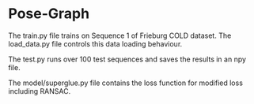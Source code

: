 # Pose-Graph
 
The train.py file trains on Sequence 1 of Frieburg COLD dataset. The load_data.py file controls this data loading behaviour.

The test.py runs over 100 test sequences and saves the results in an npy file.

The model/superglue.py file contains the loss function for modified loss including RANSAC.
